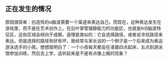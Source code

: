 ## 正在发生的情况

原因很简单：创造性的α脑波需要一个渠道来表达自己。而现在，这种表达发生在游戏里，而不是在艺术创作上。在后叶掌管镇静能力的功能区，也就是θ/β脑波特征区，这些区域会倾向于成瘾，道理是类似的：它会选择路径，或者说寻找路径来表达。但是选择的路径有好有坏，我经常与家长谈的一个例子是一个后来成为奥运游泳选手的小孩。想想就明白了：一个小孩每天都会在凌晨四点起床，五点到游泳馆参加训练，然后去上学，这听起来是不是有点像上瘾的现象？